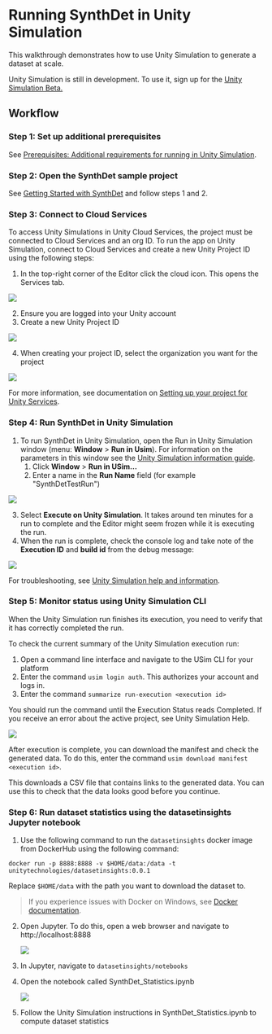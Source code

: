 # Running SynthDet in Unity Simulation

This walkthrough demonstrates how to use Unity Simulation to generate a dataset at scale.

Unity Simulation is still in development. To use it, sign up for the [Unity Simulation Beta.](https://unity.com/products/simulation)

## Workflow

### Step 1: Set up additional prerequisites
See [Prerequisites: Additional requirements for running in Unity Simulation](Prerequisites.md).

### Step 2: Open the SynthDet sample project
See [Getting Started with SynthDet](GettingStartedSynthDet.md) and follow steps 1 and 2. 

### Step 3: Connect to Cloud Services 
To access Unity Simulations in Unity Cloud Services, the project must be connected to Cloud Services and an org ID. To run the app on Unity Simulation, connect to Cloud Services and create a new Unity Project ID using the following steps:

1. In the top-right corner of the Editor click the cloud icon. This opens the Services tab. 

<img src="images/OpenCloudServices.png" align="middle"/>

2. Ensure you are logged into your Unity account
3. Create a new Unity Project ID 

<img src="images/CreateNewUnityProjectID.png" align="middle"/>

4. When creating your project ID, select the organization you want for the project

<img src="images/UnityProjectIdOrg.PNG" align="middle"/>

For more information, see documentation on [Setting up your project for Unity Services](https://docs.unity3d.com/Manual/SettingUpProjectServices.html). 

### Step 4: Run SynthDet in Unity Simulation

1. To run SynthDet in Unity Simulation, open the Run in Unity Simulation window (menu: **Window** > **Run in Usim**). For information on the parameters in this window see the [Unity Simulation information guide](UnitySimulationHelpInformation.md).
    1. Click **Window** > **Run in USim…**
    2. Enter a name in the **Run Name** field (for example "SynthDetTestRun")

<img src="images/USimRunWindow.PNG" align="middle"/>

3. Select **Execute on Unity Simulation**. It takes around ten minutes for a run to complete and the Editor might seem frozen while it is executing the run.
4. When the run is complete, check the console log and take note of the **Execution ID** and **build id** from the debug message: 

<img src="images/NoteExecutionID.PNG" align="middle"/>

For troubleshooting, see [Unity Simulation help and information](UnitySimulationHelpInformation.md). 

### Step 5: Monitor status using Unity Simulation CLI
When the Unity Simulation run finishes its execution, you need to verify that it has correctly completed the run.

To check the current summary of the Unity Simulation execution run:

1. Open a command line interface and navigate to the USim CLI for your platform 
2. Enter the command `usim login auth`. This authorizes your account and logs in.
3. Enter the command `summarize run-execution <execution id>`

You should run the command until the Execution Status reads Completed. If you receive an error about the active project, see Unity Simulation Help. 

<img src="images/usimSumExecution.PNG" align="middle"/>

After execution is complete, you can download the manifest and check the generated data. To do this, enter the command `usim download manifest <execution id>`. 

This downloads a CSV file that contains links to the generated data. You can use this to check that the data looks good before you continue. 

### Step 6: Run dataset statistics using the datasetinsights Jupyter notebook

1. Use the following command to run the `datasetinsights` docker image from DockerHub using the following command:

```docker run -p 8888:8888 -v $HOME/data:/data -t unitytechnologies/datasetinsights:0.0.1```

Replace `$HOME/data` with the path you want to download the dataset to.

> If you experience issues with Docker on Windows, see [Docker documentation](Docker.md).

2. Open Jupyter. To do this, open a web browser and navigate to http://localhost:8888
   
    <img src="images/jupyterFolder.PNG" align="middle"/>

3. In Jupyter, navigate to `datasetinsights/notebooks`
4. Open the notebook called SynthDet_Statistics.ipynb 

    <img src="images/theaNotebook.PNG" align="middle"/>

5. Follow the Unity Simulation instructions in SynthDet_Statistics.ipynb to compute dataset statistics
